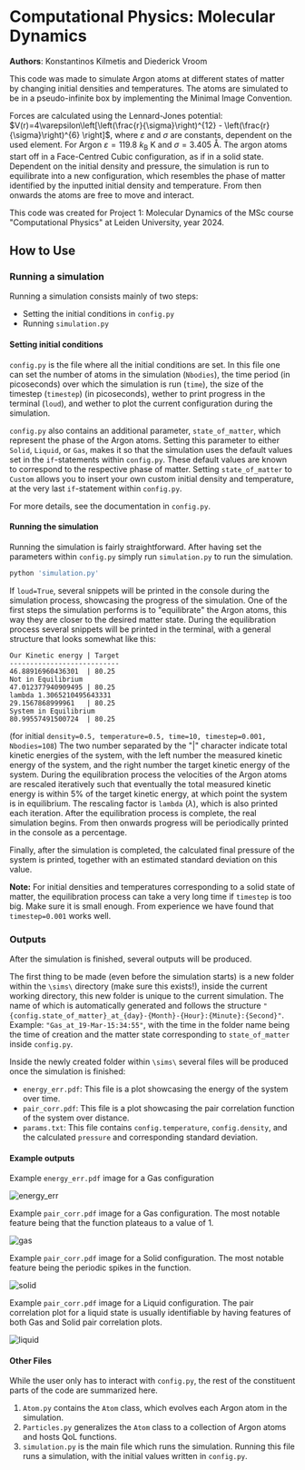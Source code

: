 # Computational Physics: Molecular Dynamics

**Authors**: Konstantinos Kilmetis and Diederick Vroom

This code was made to simulate Argon atoms at different states of matter by changing initial densities and temperatures. The atoms are simulated to be in a pseudo-infinite box by implementing the Minimal Image Convention.

Forces are calculated using the Lennard-Jones potential: $V(r)=4\varepsilon\left[\left(\frac{r}{\sigma}\right)^{12} - \left(\frac{r}{\sigma}\right)^{6} \right]$, where $\varepsilon$ and $\sigma$ are constants, dependent on the used element. For Argon $\varepsilon = 119.8\ k_\mathrm{B}\ \mathrm{K}$ and $\sigma = 3.405\ \mathrm{Å}$. The argon atoms start off in a Face-Centred Cubic configuration, as if in a solid state. Dependent on the initial density and pressure, the simulation is run to equilibrate into a new configuration, which resembles the phase of matter identified by the inputted initial density and temperature. From then onwards the atoms are free to move and interact.

This code was created for Project 1: Molecular Dynamics of the MSc course "Computational Physics" at Leiden University, year 2024.

## How to Use

### Running a simulation

Running a simulation consists mainly of two steps:

* Setting the initial conditions in `config.py`
* Running `simulation.py`

#### Setting initial conditions

`config.py` is the file where all the initial conditions are set. In this file one can set the number of atoms in the simulation (`Nbodies`), the time period (in picoseconds) over which the simulation is run (`time`), the size of the timestep (`timestep`) (in picoseconds), wether to print progress in the terminal (`loud`), and wether to plot the current configuration during the simulation.

`config.py` also contains an additional parameter, `state_of_matter`, which represent the phase of the Argon atoms. Setting this parameter to either `Solid`, `Liquid`, or `Gas`, makes it so that the simulation uses the default values set in the `if`-statements within `config.py`. These default values are known to correspond to the respective phase of matter. Setting `state_of_matter` to `Custom` allows you to insert your own custom initial density and temperature, at the very last `if`-statement within `config.py`.

For more details, see the documentation in `config.py`.

#### Running the simulation

Running the simulation is fairly straightforward. After having set the parameters within `config.py` simply run `simulation.py` to run the simulation.

```bash
python 'simulation.py'
```

If `loud=True`, several snippets will be printed in the console during the simulation process, showcasing the progress of the simulation. One of the first steps the simulation performs is to "equilibrate" the Argon atoms, this way they are closer to the desired matter state. During the equilibration process several snippets will be printed in the terminal, with a general structure that looks somewhat like this:

```
Our Kinetic energy | Target
---------------------------
46.88916960436301  | 80.25
Not in Equilibrium
47.012377940909495 | 80.25
lambda 1.3065210495643331
29.1567868999961   | 80.25
System in Equilibrium
80.99557491500724  | 80.25
```

(for initial `density=0.5, temperature=0.5, time=10, timestep=0.001, Nbodies=108`)
The two number separated by the "|" character indicate total kinetic energies of the system, with the left number the measured kinetic energy of the system, and the right number the target kinetic energy of the system. During the equilibration process the velocities of the Argon atoms are rescaled iteratively such that eventually the total measured kinetic energy is within 5% of the target kinetic energy, at which point the system is in equilibrium. The rescaling factor is `lambda` ($\lambda$), which is also printed each iteration. After the equilibration process is complete, the real simulation begins. From then onwards progress will be periodically printed in the console as a percentage.

Finally, after the simulation is completed, the calculated final pressure of the system is printed, together with an estimated standard deviation on this value.

**Note:** For initial densities and temperatures corresponding to a solid state of matter, the equilibration process can take a very long time if `timestep` is too big. Make sure it is small enough. From experience we have found that `timestep=0.001` works well.

### Outputs

After the simulation is finished, several outputs will be produced.

The first thing to be made (even before the simulation starts) is a new folder within the `\sims\` directory (make sure this exists!), inside the current working directory, this new folder is unique to the current simulation. The name of which is automatically generated and follows the structure `"{config.state_of_matter}_at_{day}-{Month}-{Hour}:{Minute}:{Second}"`. Example: `"Gas_at_19-Mar-15:34:55"`, with the time in the folder name being the time of creation and the matter state corresponding to `state_of_matter` inside `config.py`.

Inside the newly created folder within `\sims\` several files will be produced once the simulation is finished:

* `energy_err.pdf`: This file is a plot showcasing the energy of the system over time.
* `pair_corr.pdf`: This file is a plot showcasing the pair correlation function of the system over distance.
* `params.txt`: This file contains `config.temperature`, `config.density`, and the calculated `pressure` and corresponding standard deviation.

#### Example outputs

Example `energy_err.pdf` image for a Gas configuration

![energy_err](image/README/energy_err.jpg)

Example `pair_corr.pdf` image for a Gas configuration. The most notable feature being that the function plateaus to a value of 1.

![gas](image/README/gas.jpg)

Example `pair_corr.pdf` image for a Solid configuration. The most notable feature being the periodic spikes in the function.

![solid](image/README/solid.jpg)

Example `pair_corr.pdf` image for a Liquid configuration. The pair correlation plot for a liquid state is usually identifiable by having features of both Gas and Solid pair correlation plots.

![liquid](image/README/liquid.jpg)

#### Other Files

While the user only has to interact with `config.py`, the rest of the constituent parts of the code are summarized here.

1. `Atom.py` contains the `Atom` class, which evolves each Argon atom in the simulation.
2. `Particles.py` generalizes the `Atom` class to a collection of Argon atoms and hosts QoL functions.
3. `simulation.py` is the main file which runs the simulation. Running this file runs a simulation, with the initial values written in `config.py`.
